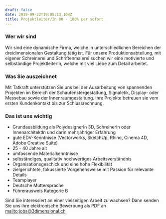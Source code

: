 ```yaml
---
draft: false
date: 2019-09-22T19:05:13.104Z
title: Projektleiter/In 80 - 100% per sofort
---
```

### Wer wir sind

Wir sind eine dynamische Firma, welche in unterschiedlichen Bereichen der dreidimensionalen Gestaltung tätig ist. Für unsere Produktionsabteilung, mit eigener Schreinerei und Schriftenmalerei suchen wir eine motivierte und selbständige ProjektleiterIn, welche mit viel Liebe zum Detail arbeitet.

### Was Sie auszeichnet

Mit Tatkraft unterstützen Sie uns bei der Ausarbeitung von spannenden Projekten im Bereich der Schaufenstergestaltung, Signaletik, Display- oder Messebau sowie der Innenraumgestaltung. Ihre Projekte betreuen sie vom ersten Kundenkontakt bis zur Schlussrechnung.

### Das ist uns wichtig

* Grundausbildung als PolydesignerIn 3D, SchreinerIn oder InnenarchitektIn und darin mehrjähriger Erfahrung
* gute EDV-Kenntnisse (Vectorworks, SketchUp, Rhino, Cinema 4D, Adobe Creative Suite)
* 25 - 40 Jahre alt
* umfassende Materialkenntnisse
* selbständiges, qualitativ hochwertiges Arbeitsverständnis
* Organisationsgeschick und eine hohe Flexibilität
* zielgerichtete, fokussierte Vorgehensweise mit Passion für relevante Details
* Teamplayer
* Deutsche Muttersprache
* Führerausweis Kategorie B

Sind Sie interessiert an einer vielseitigen Arbeit zu wachsen? Dann senden Sie uns ihre elektronische Bewerbung als PDF an <mailto:jobs@3dimensional.ch>
